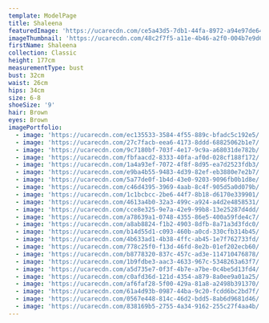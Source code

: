 ```yaml
---
template: ModelPage
title: Shaleena
featuredImage: 'https://ucarecdn.com/ce5a43d5-7db1-44fa-8972-a94e97de6456/'
imageThumbnail: 'https://ucarecdn.com/48c2f7f5-a11e-4b46-a2f0-004b7e9d634a/'
firstName: Shaleena
collection: Classic
height: 177cm
measurementType: bust
bust: 32cm
waist: 26cm
hips: 34cm
size: 6-8
shoeSize: '9'
hair: Brown
eyes: Brown
imagePortfolio:
  - image: 'https://ucarecdn.com/ec135533-3584-4f55-889c-bfadc5c192e5/'
  - image: 'https://ucarecdn.com/27c7facb-eea6-4173-8ddd-68825062b1e7/'
  - image: 'https://ucarecdn.com/9c7180bf-703f-4e17-9c9a-a68031de782b/'
  - image: 'https://ucarecdn.com/fbfaacd2-8333-40fa-af0d-028cf188f172/'
  - image: 'https://ucarecdn.com/1a4a93ef-7072-4f8f-8d95-ea7d2523fdb3/'
  - image: 'https://ucarecdn.com/e9ba4b55-9483-4d39-82ef-eb3880e7e2b7/'
  - image: 'https://ucarecdn.com/5a77de0f-1b4d-43e0-9203-9096fb0b1d8e/'
  - image: 'https://ucarecdn.com/c46d4395-3969-4aab-8c4f-905d5a0d079b/'
  - image: 'https://ucarecdn.com/1c1bcbcc-2be6-44f7-8b18-d6170e339901/'
  - image: 'https://ucarecdn.com/4613a4b0-32a3-499c-a924-a4d2e4858531/'
  - image: 'https://ucarecdn.com/cce8e325-9e7a-42e9-99b8-13e25287d4dd/'
  - image: 'https://ucarecdn.com/a78639a1-0748-4355-86e5-400a59fde4c7/'
  - image: 'https://ucarecdn.com/a8ab8824-f1b2-4903-8dfb-8a71a3d3fdc0/'
  - image: 'https://ucarecdn.com/b14d55d1-c093-460b-a0cd-330cfb314b45/'
  - image: 'https://ucarecdn.com/4b633ad1-4b38-4ffc-ab45-1e7f762733fd/'
  - image: 'https://ucarecdn.com/778c25f0-f13d-46fd-8e2b-01ef202ecb60/'
  - image: 'https://ucarecdn.com/b8778320-837c-457c-ad3e-114710476878/'
  - image: 'https://ucarecdn.com/1b9fdbe3-aac3-4633-967c-5348263a63f7/'
  - image: 'https://ucarecdn.com/a5d735e7-0f3f-4b7e-a7be-0c4be5d13fd4/'
  - image: 'https://ucarecdn.com/c0afd36d-121d-4354-a879-8a0ee9a01a25/'
  - image: 'https://ucarecdn.com/af6faf28-5f00-429a-81a8-a2498b391370/'
  - image: 'https://ucarecdn.com/61a4d93b-0987-44ba-9c20-fcdd6bc2bd7f/'
  - image: 'https://ucarecdn.com/0567e448-814c-46d2-bdd5-8ab6d9681d46/'
  - image: 'https://ucarecdn.com/838169b5-2755-4a34-9162-255c27f4aa4b/'
---
```


